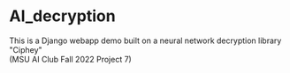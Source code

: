 # AI_decryption
This is a Django webapp demo built on a neural network decryption library "Ciphey" <br>
(MSU AI Club Fall 2022 Project 7)
